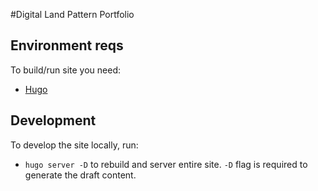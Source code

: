 #Digital Land Pattern Portfolio

## Environment reqs

To build/run site you need:

- [Hugo](https://gohugo.io)

## Development

To develop the site locally, run:

- `hugo server -D` to rebuild and server entire site. `-D` flag is required to generate the draft content.

